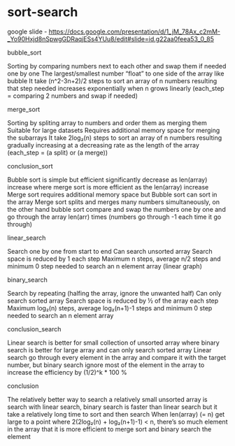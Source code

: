 # sort-search
google slide - https://docs.google.com/presentation/d/1_jM_78Ax_c2mM-_Yo90Hxjd8nSpwgGDRaqjESs4YUu8/edit#slide=id.g22aa0feea53_0_85

bubble_sort

Sorting by comparing numbers next to each other and swap them if needed one by one
The largest/smallest number “float” to one side of the array like bubble
It take (n^2-3n+2)/2 steps to sort an array of n numbers resulting that step needed increases exponentially when n grows linearly (each_step = comparing 2 numbers and swap if needed)

merge_sort

Sorting by spliting array to numbers and order them as merging them
Suitable for large datasets
Requires additional memory space for merging the subarrays
It take 2log₂(n) steps to sort an array of n numbers resulting gradually increasing at a decreasing rate as the length of the array (each_step = (a split) or (a merge))

conclusion_sort

Bubble sort is simple but efficient significantly decrease as len(array) increase where merge sort is more efficient as the len(array) increase
Merge sort requires additional memory space but Bubble sort can sort in the array
Merge sort splits and merges many numbers simultaneously, on the other hand bubble sort compare and swap the numbers one by one and go through the array len(arr) times (numbers go through -1 each time it go through)

linear_search

Search one by one from start to end
Can search unsorted array
Search space is reduced by 1 each step
Maximum n steps, average n/2 steps and minimum 0 step needed to search an n element array (linear graph)

binary_search

Search by repeating (halfing the array, ignore the unwanted half)
Can only search sorted array
Search space is reduced by ½ of the array each step
Maximum log₂(n) steps, average log₂(n+1)-1 steps and minimum 0 step needed to search an n element array

conclusion_search

Linear search is better for small collection of unsorted array where binary search is better for large array and can only search sorted array
Linear search go through every element in the array and compare it with the target number, but binary search ignore most of the element in the array to increase the efficiency by (1/2)^k * 100 %

conclusion

The relatively better way to search a relatively small unsorted array is search with linear search, binary search is faster than linear search but it take a relatively long time to sort and then search
When len(array) (= n) get large to a point where 2(2log₂(n) + log₂(n+1)-1) < n, there’s so much element in the array that it is more efficient to merge sort and binary search the element
